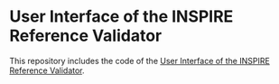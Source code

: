 # User Interface of the INSPIRE Reference Validator

This repository includes the code of the [User Interface of the INSPIRE Reference Validator](https://inspire.ec.europa.eu/validator).
